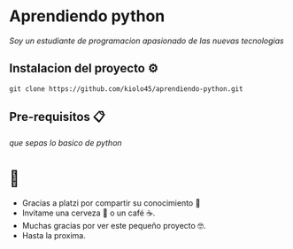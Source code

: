 # Aprendiendo python

_Soy un estudiante de programacion apasionado de las nuevas tecnologias_

## Instalacion del proyecto ⚙️

```
git clone https://github.com/kiolo45/aprendiendo-python.git
```

## Pre-requisitos 📋

_que sepas lo basico de python_


# 🎁

* Gracias a platzi por compartir su conocimiento 📢
* Invitame una cerveza 🍺 o un café ☕. 
* Muchas gracias por ver este pequeño proyecto 🤓.
* Hasta la proxima. 
